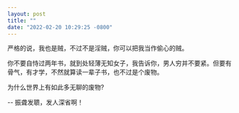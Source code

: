 ```yaml
---
layout: post
title: ""
date: "2022-02-20 10:29:25 -0800"
---
```



严格的说，我也是贼，不过不是淫贼，你可以把我当作偷心的贼。

你不要自恃过两年书，就到处轻薄无知女子，我告诉你，男人穷并不要紧。但要有骨气，有才学，不然就算读一辈子书，也不过是个废物。

为什么世界上有如此多无聊的废物?


-- 振聋发聩，发人深省啊！
